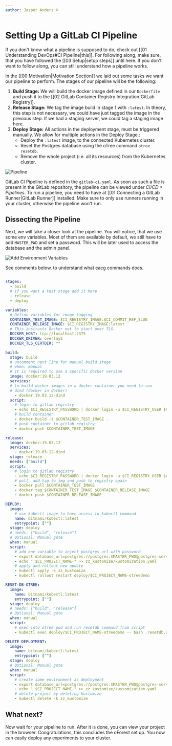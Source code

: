 ```yaml
---
author: Jasper Anders ©
---
```


# Setting Up a GitLab CI Pipeline

If you don't know what a pipeline is supposed to do, check out [[01 Understanding DevOps#CI Pipeline|this]]. For following along, make sure, that you have followed the [[03 Setup|setup steps]] until here. If you don't want to follow along, you can still understand how a pipeline works. 

In the [[00 Motivation|Motivation Section]] we laid out some tasks we want our pipeline to perform. The stages of our pipeline will be the following:

1. **Build Stage:** We will build the docker image defined in our `Dockerfile` and push it to the [[02 GitLab Container Registry Integration|GitLab Registry]]. 
2. **Release Stage:** We tag the image build in stage 1 with `:latest`. In theory, this step is not necessary, we could have just tagged the image in the previous step. If we had a staging server, we could tag a staging image here.
3. **Deploy Stage:** All actions in the deployment stage, must be triggered manually. We allow for multiple actions in the Deploy Stage.: 
	- Deploy the `:latest` image, to the connected Kubernetes cluster. 
	- Reset the Postgres database using the oTree command `otree resetdb`.
	- Remove the whole project (i.e. all its resources) from the Kubernetes cluster.

![Pipeline](./attachments/Pipeline.png)

GitLab CI Pipeline is defined in the `gitlab-ci.yaml`. As soon as such a file is present in the GitLab repository, the pipeline can be viewed under _CI/CD > Pipelines_.  To run a pipeline, you need to have at [[01 Connecting a GitLab Runner|GitLab Runner]] installed. Make sure to only use runners running in your cluster, otherwise the pipeline won't run.

## Dissecting the Pipeline

Next, we will take a closer look at the pipeline. You will notice, that we use some env variables. Most of them are available by default, we still have to add `MASTER_PWD` and set a password. This will be later used to access the database and the admin panel.

![Add Environment Variables](./attachments/EnvironmentVariables.png)

See comments below, to understand what eacg commands does.

```YAML

stages:
  - build
  # if you want a test stage add it here
  - release
  - deploy

variables:
  # Define variables for image tagging
  CONTAINER_TEST_IMAGE: $CI_REGISTRY_IMAGE:$CI_COMMIT_REF_SLUG
  CONTAINER_RELEASE_IMAGE: $CI_REGISTRY_IMAGE:latest
  # This instructs Docker not to start over TLS.
  DOCKER_HOST: tcp://localhost:2375
  DOCKER_DRIVER: overlay2
  DOCKER_TLS_CERTDIR: ""

build:
  stage: build
  # uncomment next line for manual build stage
  # when: manual
  # it is required to use a specific docker version
  image: docker:19.03.12
  services:
  # to build docker images in a docker container you need to run
  # dind (docker in docker) 
    - docker:19.03.12-dind
  script:
    # login to gitlab registry
    - echo $CI_REGISTRY_PASSWORD | docker login -u $CI_REGISTRY_USER $CI_REGISTRY --password-stdin
    # build container
    - docker build -t $CONTAINER_TEST_IMAGE .
    # push container to gitlab registry
    - docker push $CONTAINER_TEST_IMAGE

release:
  image: docker:19.03.12
  services:
    - docker:19.03.12-dind
  stage: release
  needs: ["build"]
  script:
    # login to gitlab registry
    - echo $CI_REGISTRY_PASSWORD | docker login -u $CI_REGISTRY_USER $CI_REGISTRY --password-stdin
    # pull, add tag to img and push to registry again
    - docker pull $CONTAINER_TEST_IMAGE
    - docker tag $CONTAINER_TEST_IMAGE $CONTAINER_RELEASE_IMAGE
    - docker push $CONTAINER_RELEASE_IMAGE

DEPLOY:
  image:
    # use kubectl image to have access to kubectl command
    name: bitnami/kubectl:latest
    entrypoint: [""]
  stage: deploy
  # needs: ["build", "release"]
  # Optional: Manual gate
  when: manual
  script:
    # add env variable to inject postgres url with password
    - export database_url=postgres://postgres:$MASTER_PWD@postgres-service:5432/django_db
    - echo " $CI_PROJECT_NAME-" >> zz_kustomize/kustomization.yaml
    # apply and rollout new update
    - kubectl apply -k zz_kustomize
    - kubectl rollout restart deploy/$CI_PROJECT_NAME-otreedemo

RESET-DB-OTREE:
  image:
    name: bitnami/kubectl:latest
    entrypoint: [""]
  stage: deploy
  # needs: ["build", "release"]
  # Optional: Manual gate
  when: manual
  script:
    # exec into otree pod and run resetdb command from script
    - kubectl exec deploy/$CI_PROJECT_NAME-otreedemo -- bash .resetdb.sh

DELETE-DEPLOYMENT:
  image:
    name: bitnami/kubectl:latest
    entrypoint: [""]
  stage: deploy
  # Optional: Manual gate
  when: manual
  script:
    # create same environment as deployment
    - export database_url=postgres://postgres:$MASTER_PWD@postgres-service:5432/django_db
    - echo " $CI_PROJECT_NAME-" >> zz_kustomize/kustomization.yaml
    # delete project by deleting kustomize
    - kubectl delete -k zz_kustomize
```

## What next?

Now wait for your pipeline to run. After it is done, you can view your project in the browser. Congratulations, this concludes the oForest set up. You now can easily deploy any experiments to your cluster.